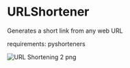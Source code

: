 # URLShortener

Generates a short link from any web URL

requirements: pyshorteners

![URL Shortening 2 png](https://github.com/user-attachments/assets/74f253f7-8702-4b42-9c35-0a7f14f2af35)
